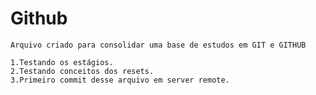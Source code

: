 # Github

    Arquivo criado para consolidar uma base de estudos em GIT e GITHUB

    1.Testando os estágios.
    2.Testando conceitos dos resets.
    3.Primeiro commit desse arquivo em server remote.

